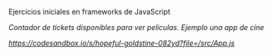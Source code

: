 Ejercicios iniciales en frameworks de JavaScript

*Contador de tickets disponibles para ver peliculas. Ejemplo una app de cine*

_https://codesandbox.io/s/hopeful-goldstine-082yd?file=/src/App.js_
